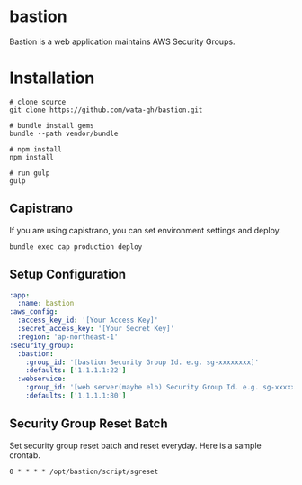 # bastion

Bastion is a web application maintains AWS Security Groups.

# Installation

```shell
# clone source
git clone https://github.com/wata-gh/bastion.git

# bundle install gems
bundle --path vendor/bundle

# npm install
npm install

# run gulp
gulp
```

## Capistrano

If you are using capistrano, you can set environment settings and deploy.

```shell
bundle exec cap production deploy
```

## Setup Configuration

```yaml
:app:
  :name: bastion
:aws_config:
  :access_key_id: '[Your Access Key]'
  :secret_access_key: '[Your Secret Key]'
  :region: 'ap-northeast-1'
:security_group:
  :bastion:
    :group_id: '[bastion Security Group Id. e.g. sg-xxxxxxxx]'
    :defaults: ['1.1.1.1:22']
  :webservice:
    :group_id: '[web server(maybe elb) Security Group Id. e.g. sg-xxxxxxxx]'
    :defaults: ['1.1.1.1:80']
```

## Security Group Reset Batch

Set security group reset batch and reset everyday.
Here is a sample crontab.

```
0 * * * * /opt/bastion/script/sgreset
```
